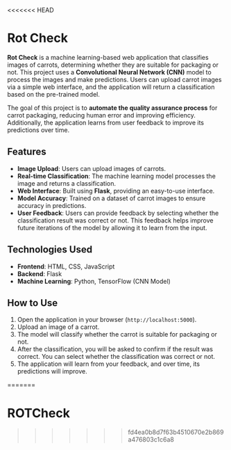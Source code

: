 <<<<<<< HEAD
# Rot Check

**Rot Check** is a machine learning-based web application that classifies images of carrots, determining whether they are suitable for packaging or not. This project uses a **Convolutional Neural Network (CNN)** model to process the images and make predictions. Users can upload carrot images via a simple web interface, and the application will return a classification based on the pre-trained model.

The goal of this project is to **automate the quality assurance process** for carrot packaging, reducing human error and improving efficiency. Additionally, the application learns from user feedback to improve its predictions over time.

## Features

- **Image Upload**: Users can upload images of carrots.
- **Real-time Classification**: The machine learning model processes the image and returns a classification.
- **Web Interface**: Built using **Flask**, providing an easy-to-use interface.
- **Model Accuracy**: Trained on a dataset of carrot images to ensure accuracy in predictions.
- **User Feedback**: Users can provide feedback by selecting whether the classification result was correct or not. This feedback helps improve future iterations of the model by allowing it to learn from the input.
  
## Technologies Used

- **Frontend**: HTML, CSS, JavaScript
- **Backend**: Flask
- **Machine Learning**: Python, TensorFlow (CNN Model)

## How to Use

1. Open the application in your browser (`http://localhost:5000`).
2. Upload an image of a carrot.
3. The model will classify whether the carrot is suitable for packaging or not.
4. After the classification, you will be asked to confirm if the result was correct. You can select whether the classification was correct or not.
5. The application will learn from your feedback, and over time, its predictions will improve.

=======
# ROTCheck
>>>>>>> fd4ea0b8d7f63b4510670e2b869a476803c1c6a8
